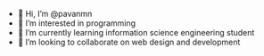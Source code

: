 - 👋 Hi, I’m @pavanmn
- 👀 I’m interested in programming
- 🌱 I’m currently learning information science engineering student
- 💞️ I’m looking to collaborate on web design and development


<!---
pavanmn/pavanmn is a ✨ special ✨ repository because its `README.md` (this file) appears on your GitHub profile.
You can click the Preview link to take a look at your changes.
--->
